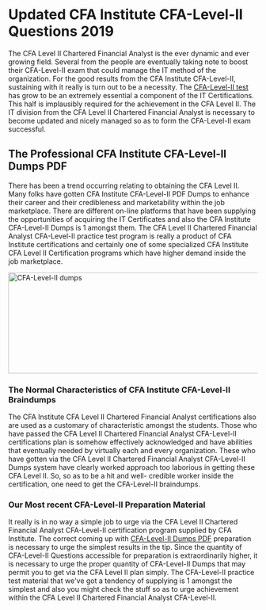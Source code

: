 <h1><strong>Updated CFA Institute CFA-Level-II Questions 2019</strong></h1>
<p>The CFA Level II Chartered Financial Analyst is the ever dynamic and ever growing field. Several from the people are eventually taking note to boost their CFA-Level-II exam that could manage the IT method of the organization. For the good results from the CFA Institute CFA-Level-II, sustaining with it really is turn out to be a necessity. The <a href="https://www.securedumps.com/CFA-Level-II-cheat-sheet.html">CFA-Level-II test</a> has grow to be an extremely essential a component of the IT Certifications. This half is implausibly required for the achievement in the CFA Level II. The IT division from the CFA Level II Chartered Financial Analyst is necessary to become updated and nicely managed so as to form the CFA-Level-II exam successful.</p>
<h2><strong>The Professional CFA Institute CFA-Level-II Dumps PDF</strong></h2>
<p>There has been a trend occurring relating to obtaining the CFA Level II. Many folks have gotten CFA Institute CFA-Level-II PDF Dumps to enhance their career and their credibleness and marketability within the job marketplace. There are different on-line platforms that have been supplying the opportunities of acquiring the IT Certificates and also the CFA Institute CFA-Level-II Dumps is 1 amongst them. The CFA Level II Chartered Financial Analyst CFA-Level-II practice test program is really a product of CFA Institute certifications and certainly one of some specialized CFA Institute CFA Level II Certification programs which have higher demand inside the job marketplace.</p>
<p><a href="https://www.securedumps.com/CFA-Level-II-cheat-sheet.html"><img src="https://i.imgur.com/LkNlujf.jpg" alt="CFA-Level-II dumps" width="550" height="204" /></a></p>
<h3><strong>The Normal Characteristics of CFA Institute CFA-Level-II Braindumps</strong></h3>
<p>The CFA Institute CFA Level II Chartered Financial Analyst certifications also are used as a customary of characteristic amongst the students. Those who have passed the CFA Level II Chartered Financial Analyst CFA-Level-II certifications plan is somehow effectively acknowledged and have abilities that eventually needed by virtually each and every organization. These who have gotten via the CFA Level II Chartered Financial Analyst CFA-Level-II Dumps system have clearly worked approach too laborious in getting these CFA Level II. So, so as to be a hit and well- credible worker inside the certification, one need to get the CFA-Level-II braindumps.</p>
<h3><strong>Our Most recent CFA-Level-II Preparation Material</strong></h3>
<p>It really is in no way a simple job to urge via the CFA Level II Chartered Financial Analyst CFA-Level-II certification program supplied by CFA Institute. The correct coming up with <a href="https://www.securedumps.com/CFA-Level-II-cheat-sheet.html">CFA-Level-II Dumps PDF</a> preparation is necessary to urge the simplest results in the tip. Since the quantity of CFA-Level-II Questions accessible for preparation is extraordinarily higher, it is necessary to urge the proper quantity of CFA-Level-II Dumps that may permit you to get via the CFA Level II plan simply. The CFA-Level-II practice test material that we've got a tendency of supplying is 1 amongst the simplest and also you might check the stuff so as to urge achievement within the CFA Level II Chartered Financial Analyst CFA-Level-II.</p>

